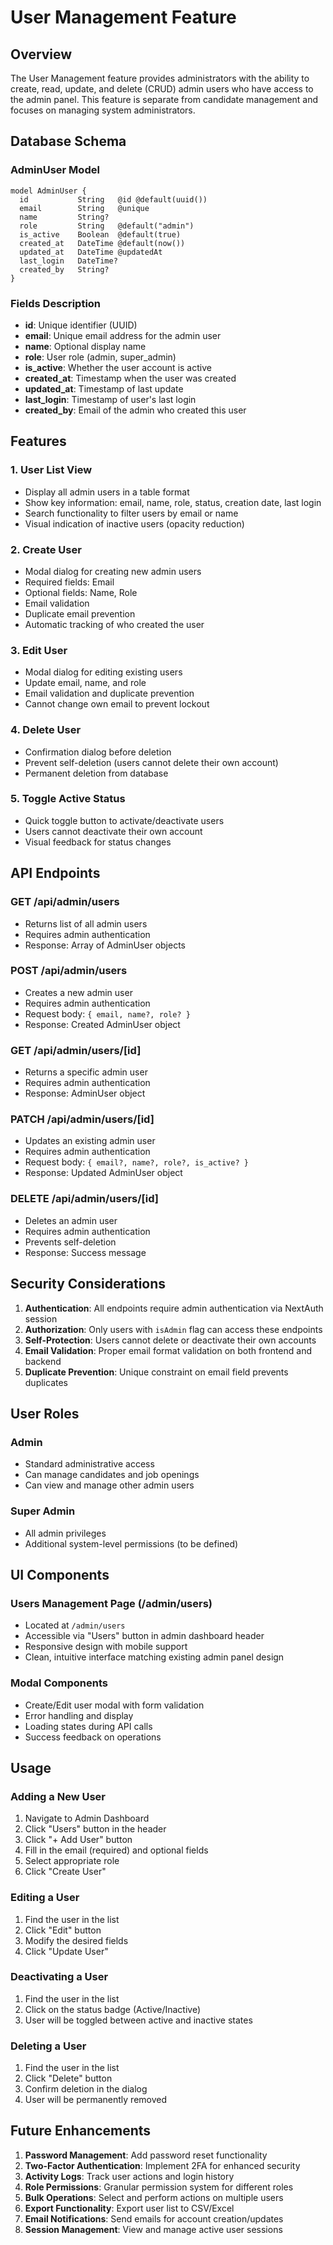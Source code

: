 # User Management Feature

## Overview
The User Management feature provides administrators with the ability to create, read, update, and delete (CRUD) admin users who have access to the admin panel. This feature is separate from candidate management and focuses on managing system administrators.

## Database Schema

### AdminUser Model
```prisma
model AdminUser {
  id           String   @id @default(uuid())
  email        String   @unique
  name         String?
  role         String   @default("admin")
  is_active    Boolean  @default(true)
  created_at   DateTime @default(now())
  updated_at   DateTime @updatedAt
  last_login   DateTime?
  created_by   String?
}
```

### Fields Description
- **id**: Unique identifier (UUID)
- **email**: Unique email address for the admin user
- **name**: Optional display name
- **role**: User role (admin, super_admin)
- **is_active**: Whether the user account is active
- **created_at**: Timestamp when the user was created
- **updated_at**: Timestamp of last update
- **last_login**: Timestamp of user's last login
- **created_by**: Email of the admin who created this user

## Features

### 1. User List View
- Display all admin users in a table format
- Show key information: email, name, role, status, creation date, last login
- Search functionality to filter users by email or name
- Visual indication of inactive users (opacity reduction)

### 2. Create User
- Modal dialog for creating new admin users
- Required fields: Email
- Optional fields: Name, Role
- Email validation
- Duplicate email prevention
- Automatic tracking of who created the user

### 3. Edit User
- Modal dialog for editing existing users
- Update email, name, and role
- Email validation and duplicate prevention
- Cannot change own email to prevent lockout

### 4. Delete User
- Confirmation dialog before deletion
- Prevent self-deletion (users cannot delete their own account)
- Permanent deletion from database

### 5. Toggle Active Status
- Quick toggle button to activate/deactivate users
- Users cannot deactivate their own account
- Visual feedback for status changes

## API Endpoints

### GET /api/admin/users
- Returns list of all admin users
- Requires admin authentication
- Response: Array of AdminUser objects

### POST /api/admin/users
- Creates a new admin user
- Requires admin authentication
- Request body: `{ email, name?, role? }`
- Response: Created AdminUser object

### GET /api/admin/users/[id]
- Returns a specific admin user
- Requires admin authentication
- Response: AdminUser object

### PATCH /api/admin/users/[id]
- Updates an existing admin user
- Requires admin authentication
- Request body: `{ email?, name?, role?, is_active? }`
- Response: Updated AdminUser object

### DELETE /api/admin/users/[id]
- Deletes an admin user
- Requires admin authentication
- Prevents self-deletion
- Response: Success message

## Security Considerations

1. **Authentication**: All endpoints require admin authentication via NextAuth session
2. **Authorization**: Only users with `isAdmin` flag can access these endpoints
3. **Self-Protection**: Users cannot delete or deactivate their own accounts
4. **Email Validation**: Proper email format validation on both frontend and backend
5. **Duplicate Prevention**: Unique constraint on email field prevents duplicates

## User Roles

### Admin
- Standard administrative access
- Can manage candidates and job openings
- Can view and manage other admin users

### Super Admin
- All admin privileges
- Additional system-level permissions (to be defined)

## UI Components

### Users Management Page (/admin/users)
- Located at `/admin/users`
- Accessible via "Users" button in admin dashboard header
- Responsive design with mobile support
- Clean, intuitive interface matching existing admin panel design

### Modal Components
- Create/Edit user modal with form validation
- Error handling and display
- Loading states during API calls
- Success feedback on operations

## Usage

### Adding a New User
1. Navigate to Admin Dashboard
2. Click "Users" button in the header
3. Click "+ Add User" button
4. Fill in the email (required) and optional fields
5. Select appropriate role
6. Click "Create User"

### Editing a User
1. Find the user in the list
2. Click "Edit" button
3. Modify the desired fields
4. Click "Update User"

### Deactivating a User
1. Find the user in the list
2. Click on the status badge (Active/Inactive)
3. User will be toggled between active and inactive states

### Deleting a User
1. Find the user in the list
2. Click "Delete" button
3. Confirm deletion in the dialog
4. User will be permanently removed

## Future Enhancements

1. **Password Management**: Add password reset functionality
2. **Two-Factor Authentication**: Implement 2FA for enhanced security
3. **Activity Logs**: Track user actions and login history
4. **Role Permissions**: Granular permission system for different roles
5. **Bulk Operations**: Select and perform actions on multiple users
6. **Export Functionality**: Export user list to CSV/Excel
7. **Email Notifications**: Send emails for account creation/updates
8. **Session Management**: View and manage active user sessions